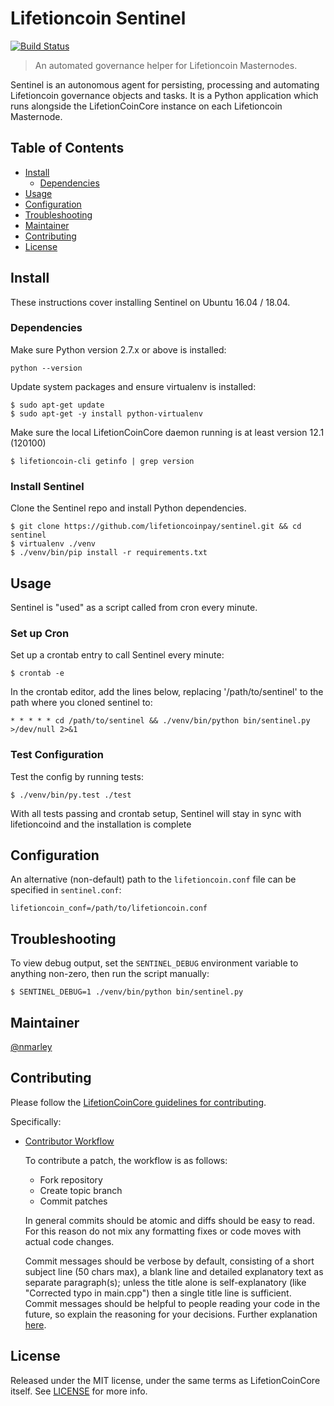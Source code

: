 # Lifetioncoin Sentinel

[![Build Status](https://travis-ci.org/lifetioncoinpay/sentinel.svg?branch=master)](https://travis-ci.org/lifetioncoinpay/sentinel)

> An automated governance helper for Lifetioncoin Masternodes.

Sentinel is an autonomous agent for persisting, processing and automating Lifetioncoin governance objects and tasks. It is a Python application which runs alongside the LifetionCoinCore instance on each Lifetioncoin Masternode.

## Table of Contents
- [Install](#install)
  - [Dependencies](#dependencies)
- [Usage](#usage)
- [Configuration](#configuration)
- [Troubleshooting](#troubleshooting)
- [Maintainer](#maintainer)
- [Contributing](#contributing)
- [License](#license)

## Install

These instructions cover installing Sentinel on Ubuntu 16.04 / 18.04.

### Dependencies

Make sure Python version 2.7.x or above is installed:

    python --version

Update system packages and ensure virtualenv is installed:

    $ sudo apt-get update
    $ sudo apt-get -y install python-virtualenv

Make sure the local LifetionCoinCore daemon running is at least version 12.1 (120100)

    $ lifetioncoin-cli getinfo | grep version

### Install Sentinel

Clone the Sentinel repo and install Python dependencies.

    $ git clone https://github.com/lifetioncoinpay/sentinel.git && cd sentinel
    $ virtualenv ./venv
    $ ./venv/bin/pip install -r requirements.txt

## Usage

Sentinel is "used" as a script called from cron every minute.

### Set up Cron

Set up a crontab entry to call Sentinel every minute:

    $ crontab -e

In the crontab editor, add the lines below, replacing '/path/to/sentinel' to the path where you cloned sentinel to:

    * * * * * cd /path/to/sentinel && ./venv/bin/python bin/sentinel.py >/dev/null 2>&1

### Test Configuration

Test the config by running tests:

    $ ./venv/bin/py.test ./test

With all tests passing and crontab setup, Sentinel will stay in sync with lifetioncoind and the installation is complete

## Configuration

An alternative (non-default) path to the `lifetioncoin.conf` file can be specified in `sentinel.conf`:

    lifetioncoin_conf=/path/to/lifetioncoin.conf

## Troubleshooting

To view debug output, set the `SENTINEL_DEBUG` environment variable to anything non-zero, then run the script manually:

    $ SENTINEL_DEBUG=1 ./venv/bin/python bin/sentinel.py

## Maintainer

[@nmarley](https://github.com/nmarley)

## Contributing

Please follow the [LifetionCoinCore guidelines for contributing](https://github.com/lifetioncoinpay/lifetioncoin/blob/master/CONTRIBUTING.md).

Specifically:

* [Contributor Workflow](https://github.com/lifetioncoinpay/lifetioncoin/blob/master/CONTRIBUTING.md#contributor-workflow)

    To contribute a patch, the workflow is as follows:

    * Fork repository
    * Create topic branch
    * Commit patches

    In general commits should be atomic and diffs should be easy to read. For this reason do not mix any formatting fixes or code moves with actual code changes.

    Commit messages should be verbose by default, consisting of a short subject line (50 chars max), a blank line and detailed explanatory text as separate paragraph(s); unless the title alone is self-explanatory (like "Corrected typo in main.cpp") then a single title line is sufficient. Commit messages should be helpful to people reading your code in the future, so explain the reasoning for your decisions. Further explanation [here](http://chris.beams.io/posts/git-commit/).

## License

Released under the MIT license, under the same terms as LifetionCoinCore itself. See [LICENSE](LICENSE) for more info.
